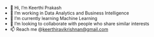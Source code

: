 - 👋 Hi, I’m Keerthi Prakash
- 👀 I’m working in Data Analytics and Business Intelligence
- 🌱 I’m currently learning Machine Learning
- 💞️ I’m looking to collaborate with people who share similar interests
- 📫 Reach me @keerthiravikrishnan@gmail.com

